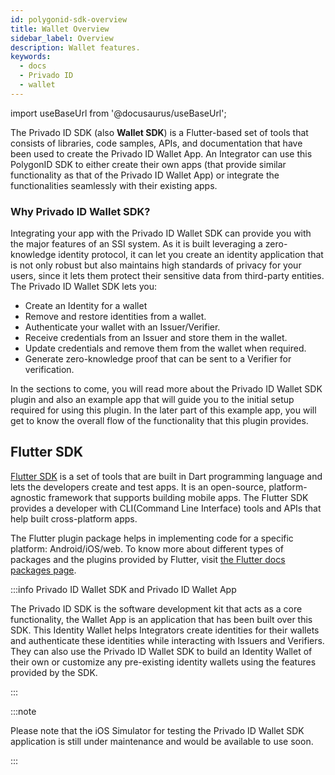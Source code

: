 ```yaml
---
id: polygonid-sdk-overview
title: Wallet Overview
sidebar_label: Overview
description: Wallet features.
keywords:
  - docs
  - Privado ID
  - wallet
---
```


import useBaseUrl from '@docusaurus/useBaseUrl';

The Privado ID SDK (also **Wallet SDK**) is a Flutter-based set of tools that consists of libraries, code samples, APIs, and documentation that have been used to create the Privado ID Wallet App. An Integrator can use this PolygonID SDK to either create their own apps (that provide similar functionality as that of the Privado ID Wallet App) or integrate the functionalities seamlessly with their existing apps.

### Why Privado ID Wallet SDK?

Integrating your app with the Privado ID Wallet SDK can provide you with the major features of an SSI system. As it is built leveraging a zero-knowledge identity protocol, it can let you create an identity application that is not only robust but also maintains high standards of privacy for your users, since it lets them protect their sensitive data from third-party entities. The Privado ID Wallet SDK lets you:

- Create an Identity for a wallet
- Remove and restore identities from a wallet.
- Authenticate your wallet with an Issuer/Verifier.
- Receive credentials from an Issuer and store them in the wallet.
- Update credentials and remove them from the wallet when required.
- Generate zero-knowledge proof that can be sent to a Verifier for verification.

In the sections to come, you will read more about the Privado ID Wallet SDK plugin and also an example app that will guide you to the initial setup required for using this plugin. In the later part of this example app, you will get to know the overall flow of the functionality that this plugin provides.

## Flutter SDK

[Flutter SDK](https://docs.flutter.dev/) is a set of tools that are built in Dart programming language and lets the developers create and test apps. It is an open-source, platform-agnostic framework that supports building mobile apps. The Flutter SDK provides a developer with CLI(Command Line Interface) tools and APIs that help built cross-platform apps.

The Flutter plugin package helps in implementing code for a specific platform: Android/iOS/web. To know more about different types of packages and the plugins provided by Flutter, visit [the Flutter docs packages page](https://docs.flutter.dev/development/packages-and-plugins/developing-packages).

:::info Privado ID Wallet SDK and Privado ID Wallet App

The Privado ID SDK is the software development kit that acts as a core functionality, the Wallet App is an application that has been built over this SDK. This Identity Wallet helps Integrators create identities for their wallets and authenticate these identities while interacting with Issuers and Verifiers. They can also use the Privado ID Wallet SDK to build an Identity Wallet of their own or customize any pre-existing identity wallets using the features provided by the SDK.

:::

:::note

Please note that the iOS Simulator for testing the Privado ID Wallet SDK application is still under maintenance and would be available to use soon.

:::
